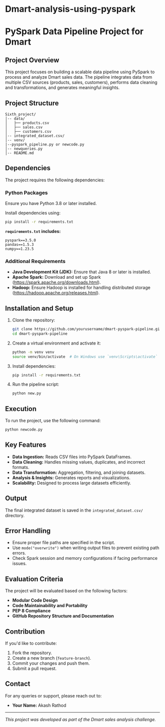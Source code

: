 # Dmart-analysis-using-pyspark

# PySpark Data Pipeline Project for Dmart

## Project Overview
This project focuses on building a scalable data pipeline using PySpark to process and analyze Dmart sales data. The pipeline integrates data from multiple CSV sources (products, sales, customers), performs data cleaning and transformations, and generates meaningful insights.

## Project Structure
```
Sixth_project/
│-- data/
│   ├── products.csv
│   ├── sales.csv
│   ├── customers.csv
│-- integrated_dataset.csv/
│-- venv/
|--pyspark_pipeline.py or newcode.py
│-- newqueries.py
│-- README.md
```

## Dependencies
The project requires the following dependencies:

### Python Packages
Ensure you have Python 3.8 or later installed.

Install dependencies using:
```bash
pip install -r requirements.txt
```

**`requirements.txt` includes:**
```
pyspark==3.5.0
pandas==1.5.3
numpy==1.23.5
```

### Additional Requirements
- **Java Development Kit (JDK):** Ensure that Java 8 or later is installed.
- **Apache Spark:** Download and set up Spark (https://spark.apache.org/downloads.html).
- **Hadoop:** Ensure Hadoop is installed for handling distributed storage (https://hadoop.apache.org/releases.html).

## Installation and Setup
1. Clone the repository:
   ```bash
   git clone https://github.com/yourusername/dmart-pyspark-pipeline.git
   cd dmart-pyspark-pipeline
   ```
2. Create a virtual environment and activate it:
   ```bash
   python -m venv venv
   source venv/bin/activate  # On Windows use `venv\Scripts\activate`
   ```
3. Install dependencies:
   ```bash
   pip install -r requirements.txt
   ```
4. Run the pipeline script:
   ```bash
   python new.py
   ```

## Execution
To run the project, use the following command:
```bash
python newcode.py
```

## Key Features
- **Data Ingestion:** Reads CSV files into PySpark DataFrames.
- **Data Cleaning:** Handles missing values, duplicates, and incorrect formats.
- **Data Transformation:** Aggregation, filtering, and joining datasets.
- **Analysis & Insights:** Generates reports and visualizations.
- **Scalability:** Designed to process large datasets efficiently.

## Output
The final integrated dataset is saved in the `integrated_dataset.csv/` directory.

## Error Handling
- Ensure proper file paths are specified in the script.
- Use `mode("overwrite")` when writing output files to prevent existing path errors.
- Check Spark session and memory configurations if facing performance issues.

## Evaluation Criteria
The project will be evaluated based on the following factors:
- **Modular Code Design**
- **Code Maintainability and Portability**
- **PEP 8 Compliance**
- **GitHub Repository Structure and Documentation**

## Contribution
If you'd like to contribute:
1. Fork the repository.
2. Create a new branch (`feature-branch`).
3. Commit your changes and push them.
4. Submit a pull request.

## Contact
For any queries or support, please reach out to:
- **Your Name:** Akash Rathod
---

_This project was developed as part of the Dmart sales analysis challenge._

